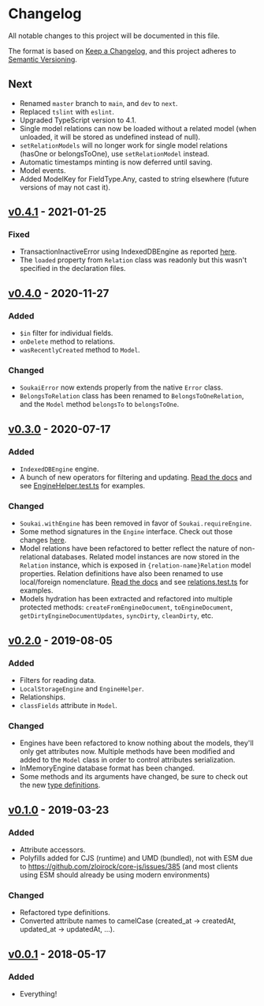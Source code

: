 # Changelog

All notable changes to this project will be documented in this file.

The format is based on [Keep a Changelog](https://keepachangelog.com/en/1.0.0/), and this project adheres to [Semantic Versioning](https://semver.org/spec/v2.0.0.html).

## Next

- Renamed `master` branch to `main`, and `dev` to `next`.
- Replaced `tslint` with `eslint`.
- Upgraded TypeScript version to 4.1.
- Single model relations can now be loaded without a related model (when unloaded, it will be stored as undefined instead of null).
- `setRelationModels` will no longer work for single model relations (hasOne or belongsToOne), use `setRelationModel` instead.
- Automatic timestamps minting is now deferred until saving.
- Model events.
- Added ModelKey for FieldType.Any, casted to string elsewhere (future versions of may not cast it).

## [v0.4.1](https://github.com/NoelDeMartin/soukai/releases/tag/v0.4.1) - 2021-01-25

### Fixed

- TransactionInactiveError using IndexedDBEngine as reported [here](https://github.com/NoelDeMartin/media-kraken/issues/10).
- The `loaded` property from `Relation` class was readonly but this wasn't specified in the declaration files.

## [v0.4.0](https://github.com/NoelDeMartin/soukai/releases/tag/v0.4.0) - 2020-11-27

### Added

- `$in` filter for individual fields.
- `onDelete` method to relations.
- `wasRecentlyCreated` method to `Model`.

### Changed

- `SoukaiError` now extends properly from the native `Error` class.
- `BelongsToRelation` class has been renamed to `BelongsToOneRelation`, and the `Model` method `belongsTo` to `belongsToOne`.

## [v0.3.0](https://github.com/NoelDeMartin/soukai/releases/tag/v0.3.0) - 2020-07-17

### Added

- `IndexedDBEngine` engine.
- A bunch of new operators for filtering and updating. [Read the docs](https://soukai.js.org/guide/using-models.html#using-filters) and see [EngineHelper.test.ts](https://github.com/NoelDeMartin/soukai/blob/v0.3.0/src/engines/EngineHelper.test.ts) for examples.

### Changed

- `Soukai.withEngine` has been removed in favor of `Soukai.requireEngine`.
- Some method signatures in the `Engine` interface. Check out those changes [here](https://github.com/NoelDeMartin/soukai/compare/v0.2.0...v0.3.0#diff-a1932e76d8e479b1bf3926275e2700b0R54-R66).
- Model relations have been refactored to better reflect the nature of non-relational databases. Related model instances are now stored in the `Relation` instance, which is exposed in `{relation-name}Relation` model properties. Relation definitions have also been renamed to use local/foreign nomenclature. [Read the docs](https://soukai.js.org/guide/defining-models.html#relationships) and see [relations.test.ts](https://github.com/NoelDeMartin/soukai/blob/v0.3.0/src/models/relations/relations.test.ts) for examples.
- Models hydration has been extracted and refactored into multiple protected methods: `createFromEngineDocument`, `toEngineDocument`, `getDirtyEngineDocumentUpdates`, `syncDirty`, `cleanDirty`, etc.

## [v0.2.0](https://github.com/NoelDeMartin/soukai/releases/tag/v0.2.0) - 2019-08-05

### Added

- Filters for reading data.
- `LocalStorageEngine` and `EngineHelper`.
- Relationships.
- `classFields` attribute in `Model`.

### Changed

- Engines have been refactored to know nothing about the models, they'll only get attributes now. Multiple methods have been modified and added to the `Model` class in order to control attributes serialization.
- InMemoryEngine database format has been changed.
- Some methods and its arguments have changed, be sure to check out the new [type definitions](https://github.com/NoelDeMartin/soukai/tree/v0.2.0/types).

## [v0.1.0](https://github.com/NoelDeMartin/soukai/releases/tag/v0.1.0) - 2019-03-23

### Added

- Attribute accessors.
- Polyfills added for CJS (runtime) and UMD (bundled), not with ESM due to https://github.com/zloirock/core-js/issues/385 (and most clients using ESM should already be using modern environments)

### Changed

- Refactored type definitions.
- Converted attribute names to camelCase (created_at -> createdAt, updated_at -> updatedAt, ...).

## [v0.0.1](https://github.com/NoelDeMartin/soukai/releases/tag/v0.0.1) - 2018-05-17

### Added

- Everything!
